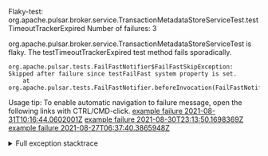         
Flaky-test: org.apache.pulsar.broker.service.TransactionMetadataStoreServiceTest.testTimeoutTrackerExpired
Number of failures: 3

org.apache.pulsar.broker.service.TransactionMetadataStoreServiceTest is flaky. The testTimeoutTrackerExpired test method fails sporadically.

```
org.apache.pulsar.tests.FailFastNotifier$FailFastSkipException: Skipped after failure since testFailFast system property is set.
	at org.apache.pulsar.tests.FailFastNotifier.beforeInvocation(FailFastNotifier.java:88)

```

Usage tip: To enable automatic navigation to failure message, open the following links with CTRL/CMD-click.
[example failure 2021-08-31T10:16:44.0602001Z](https://github.com/apache/pulsar/runs/3471501156?check_suite_focus=true#step:10:2549)
[example failure 2021-08-30T23:13:50.1698369Z](https://github.com/apache/pulsar/runs/3467152431?check_suite_focus=true#step:9:1869)
[example failure 2021-08-27T06:37:40.3865948Z](https://github.com/apache/pulsar/runs/3440411059?check_suite_focus=true#step:9:3791)


<details>
<summary>Full exception stacktrace</summary>
<code><pre>
org.apache.pulsar.tests.FailFastNotifier$FailFastSkipException: Skipped after failure since testFailFast system property is set.
	at org.apache.pulsar.tests.FailFastNotifier.beforeInvocation(FailFastNotifier.java:88)

</pre></code>
</details>

